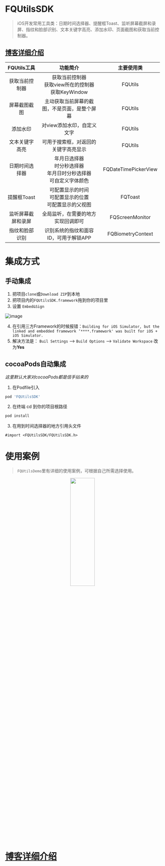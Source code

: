 # FQUtilsSDK
> iOS开发常用工具类：日期时间选择器、提醒框Toast、监听屏幕截屏和录屏、指纹和脸部识别、文本关键字高亮、添加水印、页面截图和获取当前控制器。

## [博客详细介绍](https://wuwufq.blog.csdn.net/article/details/118785129)

FQUtils工具 | 功能简介 | 主要使用类
| :--: | :--: | :--: |
获取当前控制器 | 获取当前控制器<br>获取view所在的控制器<br>获取KeyWindow | FQUtils
屏幕截图截图 | 主动获取当前屏幕的截图，不是页面，是整个屏幕 | FQUtils
添加水印 | 对view添加水印，自定义文字 | FQUtils
文本关键字高亮 | 可用于搜索框，对返回的关键字高亮显示 | FQUtils
日期时间选择器 | 年月日选择器<br>时分秒选择器<br>年月日时分秒选择器<br>可自定义字体颜色 | FQDateTimePickerView
提醒框Toast | 可配置显示的时间<br>可配置显示的位置<br>可配置显示的父视图 | FQToast
监听屏幕截屏和录屏 | 全局监听，在需要的地方实现回调即可 | FQScreenMonitor
指纹和脸部识别 | 识别系统的指纹和面容ID，可用于解锁APP | FQBiometryContext

# 集成方式
## 手动集成
1. 把项目`clone`或`Download ZIP`到本地
2. 把项目内的`FQUtilsSDK.framework`拖到你的项目里
3. 设置 `Embed&Sign`

![image](https://user-images.githubusercontent.com/23627803/125395602-fc978c80-e3dd-11eb-9ddc-91888041af52.png)

4. 在引用三方Framework的时候报错：`Building for iOS Simulator, but the linked and embedded framework ‘****.framework' was built for iOS + iOS Simulator.`
5. 解决方法是： `Buil Settings` --> `Build Options` --> `Validate Workspace` 改为**Yes**


## cocoaPods自动集成
_这里默认大家对cocoaPods都是信手拈来的_
1. 在Podfile引入
```bash
pod 'FQUtilsSDK'
```
2. 在终端 cd 到你的项目根路径
```bash
pod install
```
3. 在用到时间选择器的地方引用头文件
```object-c
#import <FQUtilsSDK/FQUtilsSDK.h>
```
# 使用案例
> `FQUtilsDemo`里有详细的使用案例，可根据自己所需选择使用。

<div  align = 'center' >
<img src="https://user-images.githubusercontent.com/23627803/125396584-52b8ff80-e3df-11eb-90b5-b55af102e5a0.gif" width = 40% height = 30% >
</div>


# [博客详细介绍](https://wuwufq.blog.csdn.net/article/details/118785129)


